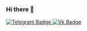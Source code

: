 ### Hi there 👋

<div id="badges">
  <a href="https://t.me/Al3xandrr">
    <img src="https://img.shields.io/badge/LinkedIn-blue?style=for-the-badge&logo=linkedin&logoColor=white" alt="Telegram Badge"/>
  </a>
  <a href="https://vk.com/4lexandrrr">
    <img src="https://img.shields.io/badge/YouTube-red?style=for-the-badge&logo=youtube&logoColor=white" alt="Vk Badge"/>
</div>

